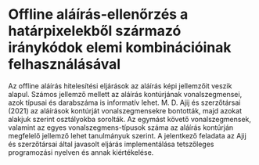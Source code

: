 # Offline aláírás-ellenőrzés a határpixelekből származó iránykódok elemi kombinációinak felhasználásával
Az offline aláírás hitelesítési eljárások az aláírás képi jellemzőit veszik alapul. Számos jellemző mellett az aláírás kontúrjának vonalszegmensei, azok típusai és darabszáma is informatív lehet.
M. D. Ajij és szerzőtársai (2021) az aláírások kontúrját vonalszegmensekre bontották, majd azokat alakjuk szerint osztályokba sorolták. Az egymást követő vonalszegmensek, valamint az egyes vonalszegmens-típusok száma az aláírás kontúrján megfelelő jellemző lehet tanulmányuk szerint.
A jelentkező feladata az Ajij és szerzőtársai által javasolt eljárás implementálása tetszőleges programozási nyelven és annak kiértékelése.
